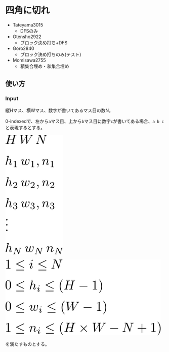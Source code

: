 # 四角に切れ

- Tateyama3015
	- DFSのみ
- Otensho2922
	- ブロック決め打ち+DFS
- Goro2840
	- ブロック決め打ちのみ(テスト)
- Momisawa2755
	- 積集合埋め・和集合埋め

## 使い方

### Input
縦Hマス、横Wマス、数字が書いてあるマス目の数N。

0-indexedで、左から`a`マス目、上から`b`マス目に数字`c`が書いてある場合、`a b c`と表現するとする。





![](img/f2.png)



![](img/f1.png)



を満たすものとする。



